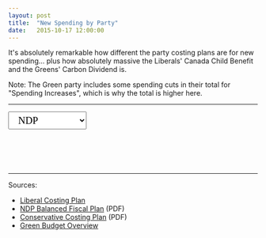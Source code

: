 ```yaml
---
layout: post
title:  "New Spending by Party"
date:   2015-10-17 12:00:00
---
```


It's absolutely remarkable how different the party costing plans are for new spending... plus how absolutely massive the Liberals' Canada Child Benefit and the Greens' Carbon Dividend is.

Note: The Green party includes some spending cuts in their total for "Spending Increases", which is why the total is higher here.

* * *

<div>
  <select id="selectSpending">
    <option value="ndp" selected="selected">NDP</option>
    <option value="lib">Liberal</option>
    <option value="con">Conservative</option>
    <option value="green">Green</option>
  </select>
</div>
<div id="partySpendingChart"></div>
<div id="partySpendingTip">
  <p id="tipTop"><strong><span id="tipRegion"></span></strong></p>
</div>

* * *

Sources:

- [Liberal Costing Plan](http://www.liberal.ca/costing-plan/)
- [NDP Balanced Fiscal Plan](http://xfer.ndp.ca/2015/2015-Full-Platform-EN.pdf) (PDF)
- [Conservative Costing Plan](http://www.conservative.ca/media/plan/costing-plan.pdf) (PDF)
- [Green Budget Overview](http://www.greenparty.ca/en/budget)


<style>

#partySpendingChart {
  font-size: 10px;
}

#partySpendingChart .axis path,
#partySpendingChart .axis line {
  fill: none;
  stroke: #000;
  shape-rendering: crispEdges;
}

#partySpendingChart .browser text {
  text-anchor: end;
}

#partySpendingChart .sel {
	fill: #000000 !important;
}

#partySpendingTip {
	display: block;
	min-height: 50px;
	margin-bottom: 15px;
  pointer-events: none;
}

#partySpendingTip #tipTop {
  font-size: 24px;
  margin-bottom: 10px !important;
	text-align: center;
}

#partySpendingTip .tipInfo {
  font-size: 12px;
  margin: 0;
}

.hidden {
	display: none;
}

#selectSpending {
  font-family: Lora, Georgia, serif;
  font-size: 20px;
  padding: 5px 15px;
}

</style>

<script src="http://d3js.org/d3.v3.min.js"></script>

<script>

newSpending();

var coordinates = [0, 0];

var body = d3.select("body")
  .on("mousemove", function() {
    coordinates = d3.mouse(this);
  })
  .on("mousedown", function() {
    coordinates = d3.mouse(this);
  });

function newSpending() {

var margin = {top: 10, right: 20, bottom: 30, left: 50},
    width = 740 - margin.left - margin.right,
    height = 600 - margin.top - margin.bottom;

		var parseDate = d3.time.format("%Y").parse;

var x = d3.time.scale()
    .range([0, width]);

var y = d3.scale.linear()
    .range([height, 0]);

var color = d3.scale.category20();

var xAxis = d3.svg.axis()
    .scale(x)
		.ticks(4)
    .orient("bottom");

var yAxis = d3.svg.axis()
    .scale(y)
    .orient("left");

var area = d3.svg.area()
    .x(function(d) { return x(d.date); })
    .y0(function(d) { return y(d.y0); })
    .y1(function(d) { return y(d.y0 + d.y); });

var stack = d3.layout.stack()
    .values(function(d) { return d.values; });
		
drawSpending("ndp");

function drawSpending(kind) {

	var share = d3.select("#partySpendingChart").append("svg")
		.attr("class", "spendingChart")
	    .attr("width", width + margin.left + margin.right)
	    .attr("height", height + margin.top + margin.bottom)
	  .append("g")
	    .attr("transform", "translate(" + margin.left + "," + margin.top + ")");

	d3.csv("{{ site.baseurl }}/data/2015/10/17/" + kind + "_spend_t.csv", type, function(error, data) {
	  if (error) throw error;
	
		color.domain(d3.keys(data[0]).filter(function(key) { return key !== "Year"; }));

	  var browsers = stack(color.domain().map(function(name) {
	    return {
	      name: name,
	      values: data.map(function(d) {
	        return {date: d.Year, y: d[name]};
	      })
	    };
	  }));

	  x.domain(d3.extent(data, function(d) { return d.Year; }));
		
		if (kind === "ndp") {
			y.domain([0, 12000]);
		} else if (kind === "green") {
			y.domain([0, 45000]);
		} else if (kind === "con"){
			y.domain([0, 3000]);
		} else {
			y.domain([0, 40000]);
		}

	  var browser = share.selectAll(".browser")
	      .data(browsers)
	    .enter().append("g")
	      .attr("class", "browser");

	  browser.append("path")
	    .attr("class", "area")
	    .attr("d", function(d) { return area(d.values); })
	    .style("fill", function(d) { return color(d.name); })
			.on("mouseover", function(d) {
				showTooltip(d, this);
			})
			.on("mousedown", function(d) {
				showTooltip(d, this);
			});
			
		function showTooltip(d, obj) {
			d3.selectAll("#partySpendingChart .sel").classed("sel", false);
			d3.select(obj).classed("sel", true);
		  d3.select("#partySpendingTip").select("#tipRegion")
		    .text(d.name);
		}
			
	  share.append("g")
	      .attr("class", "x axis")
	      .attr("transform", "translate(0," + height + ")")
	      .call(xAxis);

	  share.append("g")
	      .attr("class", "y axis")
	      .call(yAxis)
		  .append("text")
		    .attr("transform", "rotate(-90)")
		    .attr("y", 6)
		    .attr("dy", ".71em")
		    .style("text-anchor", "end")
		    .text("Millions");
	});

	function type(d) {
		d3.keys(d).filter(function(key) { return key !== "Year"; }).forEach(function(key) {
			d[key] = +d[key];
		});
		d.Year = parseDate(d.Year);
	
		return d;
	}
	
}

d3.select("#selectSpending")
  .on("change", selected);

function selected() {
  d3.selectAll(".spendingChart")
    .remove();
  d3.select("#partySpendingTip").select("#tipRegion")
    .text("");
  drawSpending(this.options[this.selectedIndex].value);
}

}

</script>